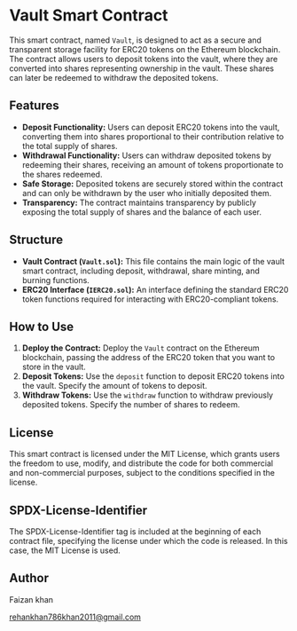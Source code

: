 # Vault Smart Contract

This smart contract, named `Vault`, is designed to act as a secure and transparent storage facility for ERC20 tokens on the Ethereum blockchain. The contract allows users to deposit tokens into the vault, where they are converted into shares representing ownership in the vault. These shares can later be redeemed to withdraw the deposited tokens.

## Features

- **Deposit Functionality:** Users can deposit ERC20 tokens into the vault, converting them into shares proportional to their contribution relative to the total supply of shares.
- **Withdrawal Functionality:** Users can withdraw deposited tokens by redeeming their shares, receiving an amount of tokens proportionate to the shares redeemed.
- **Safe Storage:** Deposited tokens are securely stored within the contract and can only be withdrawn by the user who initially deposited them.
- **Transparency:** The contract maintains transparency by publicly exposing the total supply of shares and the balance of each user.

## Structure

- **Vault Contract (`Vault.sol`):** This file contains the main logic of the vault smart contract, including deposit, withdrawal, share minting, and burning functions.
- **ERC20 Interface (`IERC20.sol`):** An interface defining the standard ERC20 token functions required for interacting with ERC20-compliant tokens.

## How to Use

1. **Deploy the Contract:** Deploy the `Vault` contract on the Ethereum blockchain, passing the address of the ERC20 token that you want to store in the vault.
2. **Deposit Tokens:** Use the `deposit` function to deposit ERC20 tokens into the vault. Specify the amount of tokens to deposit.
3. **Withdraw Tokens:** Use the `withdraw` function to withdraw previously deposited tokens. Specify the number of shares to redeem.

## License

This smart contract is licensed under the MIT License, which grants users the freedom to use, modify, and distribute the code for both commercial and non-commercial purposes, subject to the conditions specified in the license.

## SPDX-License-Identifier

The SPDX-License-Identifier tag is included at the beginning of each contract file, specifying the license under which the code is released. In this case, the MIT License is used.

## Author

Faizan khan 

rehankhan786khan2011@gmail.com
